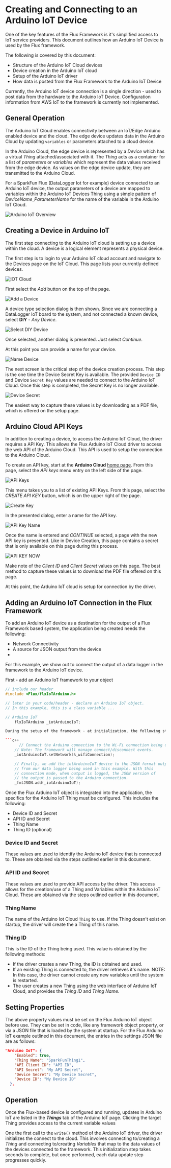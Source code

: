 # Creating and Connecting to an Arduino IoT Device

One of the key features of the Flux Framework is it's simplified access to IoT service providers. This document outlines how an Arduino IoT Device is used by the Flux framework.

The following is covered by this document:

* Structure of the Arduino IoT Cloud devices
* Device creation in the Arduino IoT cloud
* Setup of the Arduino IoT driver
* How data is posted from the Flux Framework to the Arduino IoT Device

Currently, the Arduino IoT device connection is a single direction - used to post data from the hardware to the Arduino IoT Device. Configuration information from AWS IoT to the framework is currently not implemented.

## General Operation

The Arduino IoT Cloud enables connectivity between an IoT/Edge Arduino enabled device and the cloud. The edge device updates data in the Arduino Cloud by updating `variables` or parameters attached to a cloud device.

In the Arduino Cloud, the edge device is represented by a *Device* which has a virtual *Thing* attached/associated with it. The *Thing* acts as a container for a list of *parameters* or *variables* which represent the data values received from the edge device. As values on the edge device update, they are transmitted to the Arduino Cloud.

For a SparkFun Flux (DataLogger Iot for example) device connected to an Arduino IoT device, the output parameters of a device are mapped to variables within the Arduino IoT Devices Thing using a simple pattern of *DeviceName*_*ParameterName* for the name of the variable in the Arduino IoT Cloud.

![Arduino IoT Overview](images/aiot_overview.png)

## Creating a Device in Arduino IoT

The first step connecting to the Arduino IoT cloud is setting up a device within the cloud. A device is a logical element represents a physical device.

The first step is to login to your Arduino IoT cloud account and navigate to the Devices page on the IoT Cloud. This page lists your currently defined devices.

![IOT Cloud](images/aiot_cloud_sel.png)

First select the *Add* button on the top of the page.

![Add a Device](images/aiot_dev_add.png)

A device type selection dialog is then shown. Since we are connecting a DataLogger IoT board to the system, and not connected a known device, select **DIY** - *Any Device*.

![Select DIY Device](images/aiot_dev_setup_sel.png)

Once selected, another dialog is presented. Just select *Continue*.

At this point you can provide a name for your device.

![Name Device](images/aiot_dev_name.png)

The next screen is the critical step of the device creation process. This step is the one time the Device Secret Key is available. The provided ```Device ID``` and Device ```Secret Key``` values are needed to connect to the Arduino IoT Cloud. Once this step is completed, the Secret Key is no longer available.

![Device Secret](images/aiot_dev_secrets.png)

The easiest way to capture these values is by downloading as a PDF file, which is offered on the setup page.  

## Arduino Cloud API Keys

In addition to creating a device, to access the Arduino IoT Cloud, the driver requires a API Key. This allows the Flux Arduino IoT Cloud driver to access the web API of the Arduino Cloud. This API is used to setup the connection to the Arduino Cloud.

To create an API key, start at the **Arduino Cloud** [home page](https://cloud.arduino.cc/home/). From this page, select the *API keys* menu entry on the left side of the page.

![API Keys](images/aiot_cloud_api-k.png)

This menu takes you to a list of existing API Keys. From this page, select the *CREATE API KEY* button, which is on the upper right of the page.

![Create Key](images/aiot_cloud_create_key.png)

In the presented dialog, enter a name for the API key.

![API Key Name](images/aiot_cloud_key_name.png)

Once the name is entered and *CONTINUE* selected, a page with the new API key is presented. Like in Device Creation, this page contains a secret that is only available on this page during this process.

![API KEY NOW](images/aiot_cloud_key_secret.png)

Make note of the *Client ID* and *Client Secret* values on this page. The best method to capture these values is to download the PDF file offered on this page.  

At this point, the Arduino IoT cloud is setup for connection by the driver.

## Adding an Arduino IoT Connection in the Flux Framework

To add an Arduino IoT device as a destination for the output of a Flux Framework based system, the application being created needs the following:

* Network Connectivity
* A source for JSON output from the device
*

For this example, we show out to connect the output of a data logger in the framework to the Arduino IoT device.

First - add an Arduino IoT framework to your object

```c++
// include our header
#include <Flux/flxIoTArduino.h>

// later in your code/header - declare an Arduino IoT object. 
// In this example, this is a class variable ...

// Arduino IoT
    flxIoTArduino _iotArduinoIoT;

During the setup of the framework - at initialization, the following steps finish the basic setup of the Arduino IoT object.

```c++
      // Connect the Arduino connection to the Wi-Fi connection being used.
    // Note: The framework will manage connect/disconnect events.
    _iotArduinoIoT.setNetwork(&_wifiConnection);

    // Finally, we add the iotArduinoIoT device to the JSON format output
    // from our data logger being used in this example. With this
    // connection made, when output is logged, the JSON version of
    // the output is passed to the Arduino connection.
    _fmtJSON.add(_iotArduinoIoT);
```

Once the Flux Arduino IoT object is integrated into the application, the specifics for the Arduino IoT Thing must be configured. This includes the following:

* Device ID and Secret
* API ID and Secret
* Thing Name
* Thing ID (optional)

### Device ID and Secret

These values are used to identify the Arduino IoT device that is connected to. These are obtained via the steps outlined earlier in this document.

### API ID and Secret

These values are used to provide API access by the driver. This access allows for the creation/use of a Thing and Variables within the Arduino IoT Cloud. These are obtained via the steps outlined earlier in this document.

### Thing Name

The name of the Arduino Iot Cloud ```Thing``` to use. If the Thing doesn't exist on startup, the driver will create the a Thing of this name.

### Thing ID

This is the ID of the Thing being used. This value is obtained by the following methods:

* If the driver creates a new Thing, the ID is obtained and used.
* If an existing Thing is connected to, the driver retrieves it's name. NOTE: In this case, the driver cannot create any new variables until the system is restarted.
* The user creates a new Thing using the web interface of Arduino IoT Cloud, and provides the *Thing ID* and *Thing Name*.

## Setting Properties

The above property values must be set on the Flux Arduino IoT object before use. They can be set in code, like any framework object property, or via a JSON file that is loaded by the system at startup. For the Flux Arduino IoT example outlined in this document, the entries in the settings JSON file are as follows:

```json
"Arduino IoT": {
    "Enabled": true,
    "Thing Name": "SparkFunThing1",
    "API Client ID": "API ID",
    "API Secret": "My API Secret",
    "Device Secret": "My Device Secret",
    "Device ID": "My Device ID"            
  },
```

## Operation

Once the Flux-based device is configured and running, updates in Arduino IoT are listed in the ***Things*** tab of the Arduino IoT page. Clicking the target Thing provides access to the current variable values

One the first call to the ```write()``` method of the Arduino IoT driver, the driver initializes the connect to the cloud. This involves connecting to/creating a *Thing* and connecting to/creating *Variables* that map to the data values of the devices connected to the framework. This initialization step takes seconds to complete, but once performed, each data update step progresses quickly.
